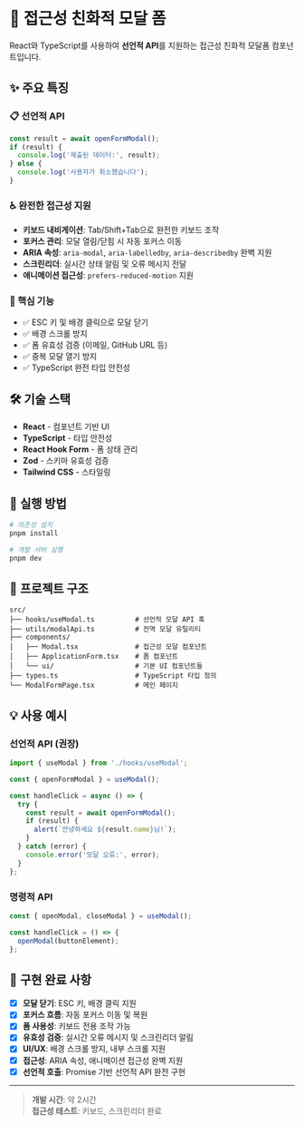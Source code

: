 # 🚀 접근성 친화적 모달 폼

React와 TypeScript를 사용하여 **선언적 API**를 지원하는 접근성 친화적 모달폼 컴포넌트입니다.

## ✨ 주요 특징

### 📋 선언적 API
```typescript
const result = await openFormModal();
if (result) {
  console.log('제출된 데이터:', result);
} else {
  console.log('사용자가 취소했습니다');
}
```

### ♿ 완전한 접근성 지원
- **키보드 내비게이션**: Tab/Shift+Tab으로 완전한 키보드 조작
- **포커스 관리**: 모달 열림/닫힘 시 자동 포커스 이동
- **ARIA 속성**: `aria-modal`, `aria-labelledby`, `aria-describedby` 완벽 지원
- **스크린리더**: 실시간 상태 알림 및 오류 메시지 전달
- **애니메이션 접근성**: `prefers-reduced-motion` 지원

### 🎯 핵심 기능
- ✅ ESC 키 및 배경 클릭으로 모달 닫기
- ✅ 배경 스크롤 방지
- ✅ 폼 유효성 검증 (이메일, GitHub URL 등)
- ✅ 중복 모달 열기 방지
- ✅ TypeScript 완전 타입 안전성

## 🛠 기술 스택

- **React** - 컴포넌트 기반 UI
- **TypeScript** - 타입 안전성
- **React Hook Form** - 폼 상태 관리
- **Zod** - 스키마 유효성 검증
- **Tailwind CSS** - 스타일링

## 🚀 실행 방법

```bash
# 의존성 설치
pnpm install

# 개발 서버 실행
pnpm dev
```

## 📁 프로젝트 구조

```
src/
├── hooks/useModal.ts          # 선언적 모달 API 훅
├── utils/modalApi.ts          # 전역 모달 유틸리티
├── components/
│   ├── Modal.tsx              # 접근성 모달 컴포넌트
│   ├── ApplicationForm.tsx    # 폼 컴포넌트
│   └── ui/                    # 기본 UI 컴포넌트들
├── types.ts                   # TypeScript 타입 정의
└── ModalFormPage.tsx          # 메인 페이지
```

## 💡 사용 예시

### 선언적 API (권장)
```typescript
import { useModal } from './hooks/useModal';

const { openFormModal } = useModal();

const handleClick = async () => {
  try {
    const result = await openFormModal();
    if (result) {
      alert(`안녕하세요 ${result.name}님!`);
    }
  } catch (error) {
    console.error('모달 오류:', error);
  }
};
```

### 명령적 API
```typescript
const { openModal, closeModal } = useModal();

const handleClick = () => {
  openModal(buttonElement);
};
```

## 🎯 구현 완료 사항

- [x] **모달 닫기**: ESC 키, 배경 클릭 지원
- [x] **포커스 흐름**: 자동 포커스 이동 및 복원
- [x] **폼 사용성**: 키보드 전용 조작 가능
- [x] **유효성 검증**: 실시간 오류 메시지 및 스크린리더 알림
- [x] **UI/UX**: 배경 스크롤 방지, 내부 스크롤 지원
- [x] **접근성**: ARIA 속성, 애니메이션 접근성 완벽 지원
- [x] **선언적 호출**: Promise 기반 선언적 API 완전 구현

---

> **개발 시간**: 약 2시간  
> **접근성 테스트**: 키보드, 스크린리더 완료
